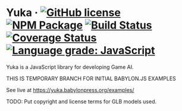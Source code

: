 # Yuka &middot; [![GitHub license](https://img.shields.io/badge/license-MIT-blue.svg)](https://github.com/Mugen87/yuka/blob/master/LICENSE) [![NPM Package](https://img.shields.io/npm/v/yuka.svg)](https://www.npmjs.com/package/yuka) [![Build Status](https://travis-ci.org/Mugen87/yuka.svg?branch=master)](https://travis-ci.org/Mugen87/yuka) [![Coverage Status](https://coveralls.io/repos/github/Mugen87/yuka/badge.svg?branch=master)](https://coveralls.io/github/Mugen87/yuka?branch=master) [![Language grade: JavaScript](https://img.shields.io/lgtm/grade/javascript/g/Mugen87/yuka.svg?logo=lgtm&logoWidth=18)](https://lgtm.com/projects/g/Mugen87/yuka/context:javascript)

Yuka is a JavaScript library for developing Game AI.

THIS IS TEMPORARY BRANCH FOR INITIAL BABYLON.JS EXAMPLES

See live at https://yuka.babylonpress.org/examples/

TODO: Put copyright and license terms for GLB models used.
